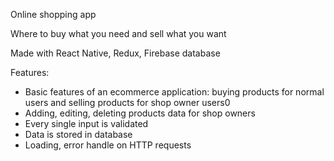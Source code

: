 Online shopping app

Where to buy what you need and sell what you want

Made with React Native, Redux, Firebase database

Features: 
  - Basic features of an ecommerce application: buying products for normal users and selling products for shop owner users0
  - Adding, editing, deleting products data for shop owners
  - Every single input is validated
  - Data is stored in database
  - Loading, error handle on HTTP requests
